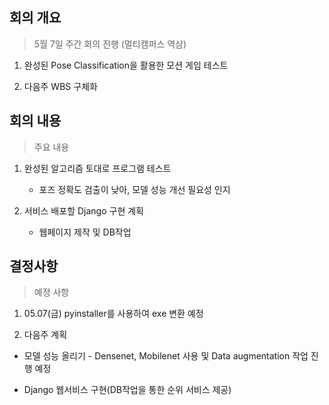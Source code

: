 ## 회의 개요

>5월 7일 주간 회의 진행 (멀티캠퍼스 역삼)

1. 완성된 Pose Classification을 활용한 모션 게임 테스트

2. 다음주 WBS 구체화 

   

## 회의 내용

>주요 내용

1. 완성된 알고리즘 토대로 프로그램 테스트

   - 포즈 정확도 검출이 낮아, 모델 성능 개선 필요성 인지



2. 서비스 배포할 Django 구현 계획
   - 웹페이지 제작 및 DB작업



## 결정사항

>예정 사항

1. 05.07(금) pyinstaller를 사용하여 exe 변환 예정

2.  다음주 계획

   - 모델 성능 올리기 - Densenet, Mobilenet 사용 및 Data augmentation 작업 진행 예정

   - Django 웹서비스 구현(DB작업을 통한 순위 서비스 제공)



